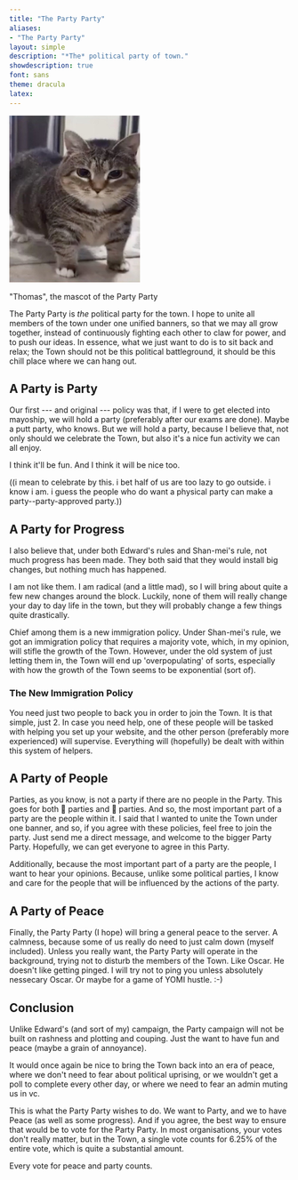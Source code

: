 ```yaml
---
title: "The Party Party"
aliases:
- "The Party Party"
layout: simple
description: "*The* political party of town."
showdescription: true
font: sans
theme: dracula
latex: 
---
```


![](../assets/thomas-han.png)

"Thomas", the mascot of the Party Party

The Party Party is *the* political party for the town. I hope to unite all members of the town under one unified banners, so that we may all grow together, instead of continuously fighting each other to claw for power, and to push our ideas. In essence, what we just want to do is to sit back and relax; the Town should not be this political battleground, it should be this chill place where we can hang out.

## A Party is Party

Our first --- and original --- policy was that, if I were to get elected into mayoship, we will hold a party (preferably after our exams are done). Maybe a putt party, who knows. But we will hold a party, because I believe that, not only should we celebrate the Town, but also it's a nice fun activity we can all enjoy.

I think it'll be fun. And I think it will be nice too.

((i mean to celebrate by this. i bet half of us are too lazy to go outside. i know i am. i guess the people who do want a physical party can make a party--party-approved party.))

## A Party for Progress

I also believe that, under both Edward's rules and Shan-mei's rule, not much progress has been made. They both said that they would install big changes, but nothing much has happened. 

I am not like them. I am radical (and a little mad), so I will bring about quite a few new changes around the block. Luckily, none of them will really change your day to day life in the town, but they will probably change a few things quite drastically.

Chief among them is a new immigration policy. Under Shan-mei's rule, we got an immigration policy that requires a majority vote, which, in my opinion, will stifle the growth of the Town. However, under the old system of just letting them in, the Town will end up 'overpopulating' of sorts, especially with how the growth of the Town seems to be exponential (sort of).

### The New Immigration Policy

You need just two people to back you in order to join the Town. It is that simple, just 2. In case you need help, one of these people will be tasked with helping you set up your website, and the other person (preferably more experienced) will supervise. Everything will (hopefully) be dealt with within this system of helpers.

## A Party of People

Parties, as you know, is not a party if there are no people in the Party. This goes for both 🥳 parties and 🫅 parties. And so, the most important part of a party are the people within it. I said that I wanted to unite the Town under one banner, and so, if you agree with these policies, feel free to join the party. Just send me a direct message, and welcome to the bigger Party Party. Hopefully, we can get everyone to agree in this Party.

Additionally, because the most important part of a party are the people, I want to hear your opinions. Because, unlike some political parties, I know and care for the people that will be influenced by the actions of the party.

## A Party of Peace

Finally, the Party Party (I hope) will bring a general peace to the server. A calmness, because some of us really do need to just calm down (myself included). Unless you really want, the Party Party will operate in the background, trying not to disturb the members of the Town. Like Oscar. He doesn't like getting pinged. I will try not to ping you unless absolutely nessecary Oscar. Or maybe for a game of YOMI hustle. :-)

## Conclusion

Unlike Edward's (and sort of my) campaign, the Party campaign will not be built on rashness and plotting and couping. Just the want to have fun and peace (maybe a grain of annoyance).

It would once again be nice to bring the Town back into an era of peace, where we don't need to fear about political uprising, or we wouldn't get a poll to complete every other day, or where we need to fear an admin muting us in vc. 

This is what the Party Party wishes to do. We want to Party, and we to have Peace (as well as some progress). And if you agree, the best way to ensure that would be to vote for the Party Party. In most organisations, your votes don't really matter, but in the Town, a single vote counts for 6.25% of the entire vote, which is quite a substantial amount.

Every vote for peace and party counts.
